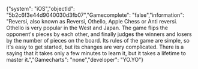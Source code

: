 {"system": "iOS","objectId": "5b2c6f3e44d9040030d3fb07","Gamecomplete": "false","information": "Reversi, also known as Reversi, Othello, Apple Chess or Anti reversi. Othello is very popular in the West and Japan. The game flips the opponent's pieces by each other, and finally judges the winners and losers by the number of pieces on the board. Its rules of the game are simple, so it's easy to get started, but its changes are very complicated. There is a saying that it takes only a few minutes to learn it, but it takes a lifetime to master it.","Gamecharts": "none","developer": "YO.YO"}
